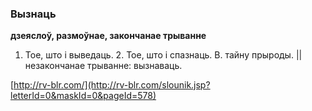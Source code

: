 ### Вызнаць
**дзеяслоў, размоўнае, закончанае трыванне**

1. Тое, што і выведаць. 2. Тое, што і спазнаць. В. тайну прыроды. || незакончанае трыванне: вызнаваць.

<a rel="author">[http://rv-blr.com/](http://rv-blr.com/slounik.jsp?letterId=0&maskId=0&pageId=578)</a>
